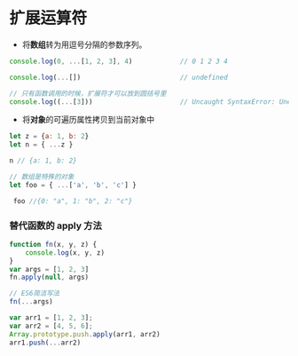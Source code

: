 # 扩展运算符

* 将**数组**转为用逗号分隔的参数序列。

```javascript
console.log(0, ...[1, 2, 3], 4)            // 0 1 2 3 4

console.log(...[])                         // undefined

// 只有函数调用的时候，扩展符才可以放到圆括号里
console.log((...[3]))                      // Uncaught SyntaxError: Unexpected number
```

* 将**对象**的可遍历属性拷贝到当前对象中

```js
let z = {a: 1, b: 2}
let n = { ...z }

n // {a: 1, b: 2}

// 数组是特殊的对象
let foo = { ...['a', 'b', 'c'] }

 foo //{0: "a", 1: "b", 2: "c"}
```

### 替代函数的 apply 方法

```javascript
function fn(x, y, z) {
    console.log(x, y, z)
}
var args = [1, 2, 3]
fn.apply(null, args)

// ES6简洁写法
fn(...args)

var arr1 = [1, 2, 3];
var arr2 = [4, 5, 6];
Array.prototype.push.apply(arr1, arr2)
arr1.push(...arr2)
```



